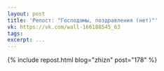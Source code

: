 ```yaml
---
layout: post
title: 'Репост: "Господамы, поздравления (нет)"'
vk: https://vk.com/wall-166188545_63
tags: 
excerpt: ...
---
```

{% include repost.html blog="zhizn" post="178" %}
